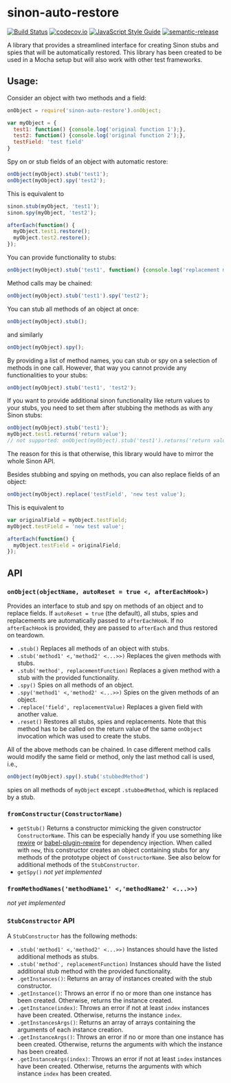 # sinon-auto-restore
[![Build Status](https://travis-ci.org/lukastaegert/sinon-auto-restore.svg?branch=master)](https://travis-ci.org/lukastaegert/sinon-auto-restore)
[![codecov.io](https://img.shields.io/codecov/c/github/lukastaegert/sinon-auto-restore.svg)](http://codecov.io/github/lukastaegert/sinon-auto-restore)
[![JavaScript Style Guide](https://img.shields.io/badge/code%20style-standard-brightgreen.svg)](http://standardjs.com/)
[![semantic-release](https://img.shields.io/badge/%20%20%F0%9F%93%A6%F0%9F%9A%80-semantic--release-e10079.svg)](https://github.com/semantic-release/semantic-release)

A library that provides a streamlined interface for creating Sinon stubs and spies that will be automatically restored. This library has
been created to be used in a Mocha setup but will also work with other test frameworks.

## Usage:

Consider an object with two methods and a field:
```javascript
onObject = require('sinon-auto-restore').onObject;

var myObject = {
  test1: function() {console.log('original function 1');},
  test2: function() {console.log('original function 2');},
  testField: 'test field'
}
```

Spy on or stub fields of an object with automatic restore:
```javascript
onObject(myObject).stub('test1');
onObject(myObject).spy('test2');
```

This is equivalent to
```javascript
sinon.stub(myObject, 'test1');
sinon.spy(myObject, 'test2');

afterEach(function() {
  myObject.test1.restore();
  myObject.test2.restore();
});
```

You can provide functionality to stubs:
```javascript
onObject(myObject).stub('test1', function() {console.log('replacement method');});
```

Method calls may be chained:
```javascript
onObject(myObject).stub('test1').spy('test2');
```

You can stub all methods of an object at once:
```javascript
onObject(myObject).stub();
```
and similarly
```javascript
onObject(myObject).spy();
```

By providing a list of method names, you can stub or spy on a selection of methods in one call. However, that way you cannot provide any functionalities to your stubs:
```javascript
onObject(myObject).stub('test1', 'test2');
```

If you want to provide additional sinon functionality like return values to your stubs, you need to set them after stubbing the methods as with any Sinon stubs:
```javascript
onObject(myObject).stub('test1');
myObject.test1.returns('return value');
// not supported: onObject(myObject).stub('test1').returns('return value')
```

The reason for this is that otherwise, this library would have to mirror the whole Sinon API.

Besides stubbing and spying on methods, you can also replace fields of an object:
```javascript
onObject(myObject).replace('testField', 'new test value');
```

This is equivalent to
```javascript
var originalField = myObject.testField;
myObject.testField = 'new test value';

afterEach(function() {
  myObject.testField = originalField;
});
```

## API

### `onObject(objectName, autoReset = true <, afterEachHook>)`

Provides an interface to stub and spy on methods of an object and to replace fields. If `autoReset = true` (the default), all stubs, spies
and replacements are automatically passed to `afterEachHook`. If no `afterEachHook` is provided, they are passed to `afterEach` and thus
restored on teardown.

* `.stub()`
Replaces all methods of an object with stubs.
* `.stub('method1' <,'method2' <...>>)`
Replaces the given methods with stubs.
* `.stub('method', replacementFunction)`
Replaces a given method with a stub with the provided functionality.
* `.spy()`
Spies on all methods of an object.
* `.spy('method1' <,'method2' <...>>)`
Spies on the given methods of an object.
* `.replace('field', replacementValue)`
Replaces a given field with another value.
* `.reset()`
Restores all stubs, spies and replacements. Note that this method has to be called on the return value of the same `onObject` invocation
which was used to create the stubs.

All of the above methods can be chained. In case different method calls would modify the same field or method, only the last method call is
used, i.e.,
```javascript
onObject(myObject).spy().stub('stubbedMethod')
```
spies on all methods of `myObject` except `.stubbedMethod`, which is replaced by a stub.


### `fromConstructur(ConstructorName)`
* `getStub()`
Returns a constructor mimicking the given constructor `ConstructorName`. This can be especially handy if you use something like
[rewire](https://github.com/jhnns/rewire) or [babel-plugin-rewire](https://github.com/speedskater/babel-plugin-rewire) for dependency
injection. When called with `new`, this constructor creates an object containing stubs for any methods of the prototype object of
`ConstructorName`. See also below for additional methods of the `StubConstructor`.
* `getSpy()` _not yet implemented_

### `fromMethodNames('methodName1' <,'methodName2' <...>>)`
_not yet implemented_


### `StubConstructor` API
A `StubConstructor` has the following methods:
  * `.stub('method1' <,'method2' <...>>)`
Instances should have the listed additional methods as stubs.
  * `.stub('method', replacementFunction)`
Instances should have the listed additional stub method with the provided functionality.
  * `.getInstances()`:
Returns an array of instances created with the stub constructor.
  * `.getInstance()`:
Throws an error if no or more than one instance has been created. Otherwise, returns the instance created.
  * `.getInstance(index)`:
Throws an error if not at least `index` instances have been created. Otherwise, returns the instance `index`.
  * `.getInstancesArgs()`:
Returns an array of arrays containing the arguments of each instance creation.
  * `.getInstanceArgs()`:
Throws an error if no or more than one instance has been created. Otherwise, returns the arguments with which the instance has been created.
  * `.getInstanceArgs(index)`:
Throws an error if not at least `index` instances have been created. Otherwise, returns the arguments with which instance `index` has been
created.
